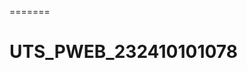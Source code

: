 =======
# UTS_PWEB_232410101078
<!-- #website ini tema nya perpustakaan digital, untuk saat ini hanya bisa 1 user yakni admin yang mana admin bisa melihat dan mengubah stok buku, namun karna tidak menggunakan models jadi saat stok bukunya diubah memang bisa berubah stoknya namun saat program di close dan dibuka kembali stoknya kembali ke awal sebelum di update stoknya -->
<!-- >>>>>>> 18bf37d495208154e8be98c7dc3ce5718137ae5a -->
